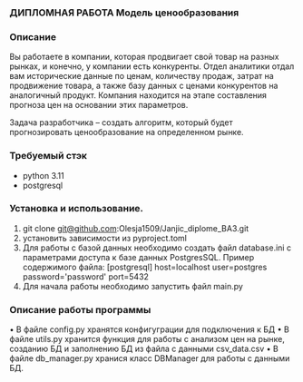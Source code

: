 ### ДИПЛОМНАЯ РАБОТА Модель ценообразования

### Описание

Вы работаете в компании, которая продвигает свой товар на разных рынках, и конечно, у компании есть конкуренты.
Отдел аналитики отдал вам исторические данные по ценам, количеству продаж, затрат на продвижение товара, а также базу данных с ценами конкурентов на аналогичный продукт.
Компания находится на этапе составления прогноза цен на основании этих параметров.

Задача разработчика – создать алгоритм, который будет прогнозировать ценообразование на определенном рынке.

### Требуемый стэк
- python 3.11
- postgresql

### Установка и использование.
1. git clone git@github.com:Olesja1509/Janjic_diplome_BA3.git
2. установить зависимости из pyproject.toml
3. Для работы с базой данных необходимо создать файл database.ini с параметрами доступа к базе данных PostgresSQL. Пример содержимого файла:
[postgresql]
host=localhost
user=postgres
password='password'
port=5432
4. Для начала работы необходимо запустить файл main.py

### Описание работы программы
•	В файле config.py хранятся конфигуграции для подключения к БД
•	В файле utils.py хранится функция для работы с анализом цен на рынке, созданию БД и заполнению БД из файла с данными csv_data.csv
•	В файле db_manager.py хранися класс DBManager для работы с данными БД.

